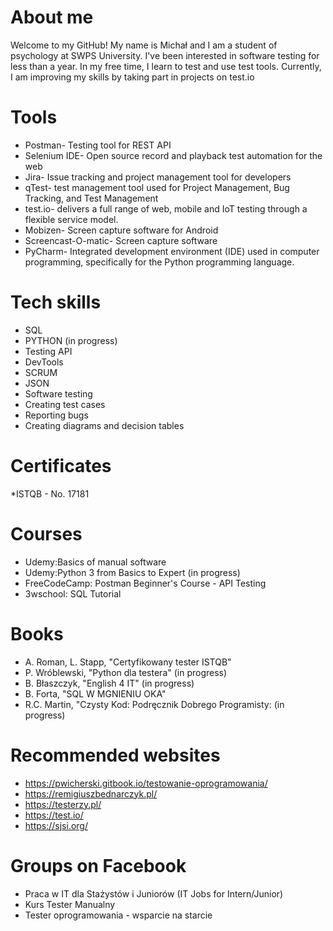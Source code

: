 # About me
Welcome to my GitHub! My name is Michał and I am a student of psychology at SWPS University. I've been interested in software testing for less than a year. In my free time, I learn to test and use test tools. Currently, I am improving my skills by taking part in projects on test.io
# Tools
* Postman- Testing tool for REST API
* Selenium IDE- Open source record and playback test automation for the web
* Jira-  Issue tracking and project management tool for developers
* qTest- test management tool used for Project Management, Bug Tracking, and Test Management
* test.io- delivers a full range of web, mobile and IoT testing through a flexible service model. 
* Mobizen- Screen capture software for Android
* Screencast-O-matic- Screen capture software
* PyCharm- Integrated development environment (IDE) used in computer programming, specifically for the Python programming language.
# Tech skills
* SQL
* PYTHON (in progress)
* Testing API
* DevTools
* SCRUM
* JSON
* Software testing
* Creating test cases
* Reporting bugs
* Creating diagrams and decision tables
# Certificates
*ISTQB - No. 17181
# Courses
* Udemy:Basics of manual software
* Udemy:Python 3 from Basics to Expert (in progress) 
* FreeCodeCamp: Postman Beginner's Course - API Testing
* 3wschool: SQL Tutorial
# Books
* A. Roman, L. Stapp, "Certyfikowany tester ISTQB"
* P. Wróblewski, "Python dla testera" (in progress)
* B. Błaszczyk, "English 4 IT" (in progress)
* B. Forta, "SQL W MGNIENIU OKA"
* R.C. Martin, "Czysty Kod: Podręcznik Dobrego Programisty: (in progress)
# Recommended websites
* https://pwicherski.gitbook.io/testowanie-oprogramowania/
* https://remigiuszbednarczyk.pl/
* https://testerzy.pl/
* https://test.io/
* https://sjsi.org/
# Groups on Facebook
* Praca w IT dla Stażystów i Juniorów (IT Jobs for Intern/Junior)
* Kurs Tester Manualny
* Tester oprogramowania - wsparcie na starcie
